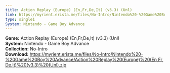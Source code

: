 ```yaml
---
title: Action Replay (Europe) (En,Fr,De,It) (v3.3) (Unl)
link: https://myrient.erista.me/files/No-Intro/Nintendo%20-%20Game%20Boy%20Advance/Action%20Replay%20(Europe)%20(En,Fr,De,It)%20(v3.3)%20(Unl).zip
type: single1
System: Nintendo - Game Boy Advance
---
```

<b>Game:</b> Action Replay (Europe) (En,Fr,De,It) (v3.3) (Unl)<br>
<b>System:</b> Nintendo - Game Boy Advance<br>
<b>Collection:</b> No-Intro<br>
<b>Download:</b> https://myrient.erista.me/files/No-Intro/Nintendo%20-%20Game%20Boy%20Advance/Action%20Replay%20(Europe)%20(En,Fr,De,It)%20(v3.3)%20(Unl).zip